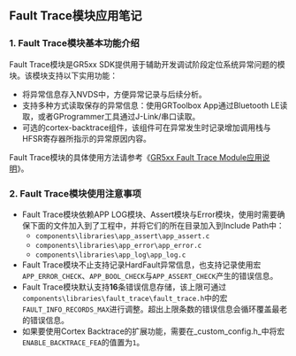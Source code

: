 ## Fault Trace模块应用笔记

### 1. Fault Trace模块基本功能介绍

Fault Trace模块是GR5xx SDK提供用于辅助开发调试阶段定位系统异常问题的模块。该模块支持以下实用功能：

 - 将异常信息存入NVDS中，方便异常记录与后续分析。
 - 支持多种方式读取保存的异常信息：使用GRToolbox App通过Bluetooth LE读取，或者GProgrammer工具通过J-Link/串口读取。
 - 可选的cortex-backtrace组件，该组件可在异常发生时记录增加调用栈与HFSR寄存器所指示的异常原因内容。

Fault Trace模块的具体使用方法请参考《[GR5xx Fault Trace Module应用说明](https://docs.goodix.com/zh/online/fault_trace_bl/V3.2)》。

### 2. Fault Trace模块使用注意事项

 - Fault Trace模块依赖APP LOG模块、Assert模块与Error模块，使用时需要确保下面的文件加入到了工程中，并将它们的所在目录加入到Include Path中：
     - `components\libraries\app_assert\app_assert.c`
     - `components\libraries\app_error\app_error.c`
     - `components\libraries\app_log\app_log.c`
 - Fault Trace模块不止支持记录HardFault异常信息，也支持记录使用宏`APP_ERROR_CHECK`、`APP_BOOL_CHECK`与`APP_ASSERT_CHECK`产生的错误信息。
 - Fault Trace模块默认支持**16**条错误信息存储，该上限可通过`components\libraries\fault_trace\fault_trace.h`中的宏`FAULT_INFO_RECORDS_MAX`进行调整。超出上限条数的错误信息会循环覆盖最老的错误信息。
 - 如果要使用Cortex Backtrace的扩展功能，需要在_custom_config.h_中将宏`ENABLE_BACKTRACE_FEA`的值置为`1`。
